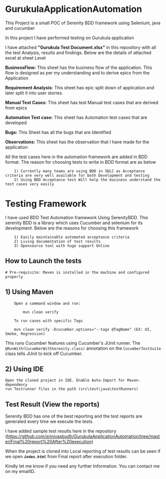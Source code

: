 # GurukulaApplicationAutomation

This Project is a small POC of Serenity BDD framework using Selenium, java and cucumber

In this project I have performed testing on Gurukula application

I have attached **"Gurukula Test Document.xlsx"** in this repository with all the test Analysis, results and findings. Below are the details of attached excel at sheet Level

**BusinessFlow:** This sheet has the business flow of the application. This flow is designed as per my understanding and to derive epics from the Application

**Requirement Analysis:** This sheet has epic split down of application and later split it into user stories.

**Manual Test Cases:** This sheet has test Manual test cases that are derived from epics

**Automation Test case:** This sheet has Automation test cases that are developed

**Bugs:** This Sheet has all the bugs that are Identified

**Observations:** This sheet has the observation that I have made for the application

All the test cases here in the automation framework are added in BDD format. The reason for choosing tests to write in BDD format are as below

		1) Currently many teams are using BDD in SDLC as Acceptance criteria are very well available for both Development and testing
		2) Using BDD Acceptance test Will help the business understand the test cases very easily
		
# Testing Framework

I have used BDD Test Automation framework Using SerenityBDD. This serenity BDD is a library which uses Cucumber and selenium for its development. Below are the reasons for choosing this framework

		1) Easily maintainable automated acceptance criteria 
		2) Living documentation of test results
		3) Opensource tool with huge support Online
		


## How to Launch the tests

	# Pre-requisite: Maven is installed in the machine and configured properly
	
## 1) Using Maven

		Open a command window and run:

			mvn clean verify
			
		To run cases with specific Tags
		 
		mvn clean verify -Dcucumber.options="--tags @TagName" (EX: UI, Smoke, Regression)
			
			
			

This runs Cucumber features using Cucumber's JUnit runner. The `@RunWith(CucumberWithSerenity.class)` annotation on the `CucumberTestSuite`
class tells JUnit to kick off Cucumber.

## 2) Using IDE
	Open the cloned project in IDE. Enable Auto-Import for Maven-dependency
	run Testrunner files in the path (src\test\java\testRunners)


## Test Result (View the reports)
Serenity BDD has one of the best reporting and the test reports are generated every time we execute the tests.

I have added sample test results here in the repository (https://github.com/srinivasbudh/GurukulaApplicationAutomation/tree/master/Final%20report%20After%20execution)

When the project is cloned into Local reporting of test results can be seen if we open **_`index.html`_** from Final report after execution folder.

Kindly let me know if you need any further Information. You can contact me on my emailID.	
	





		

